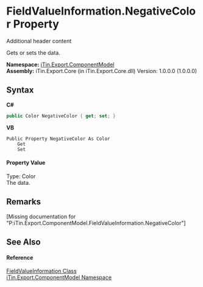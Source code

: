 # FieldValueInformation.NegativeColor Property 
Additional header content 

Gets or sets the data.

**Namespace:**&nbsp;<a href="N_iTin_Export_ComponentModel">iTin.Export.ComponentModel</a><br />**Assembly:**&nbsp;iTin.Export.Core (in iTin.Export.Core.dll) Version: 1.0.0.0 (1.0.0.0)

## Syntax

**C#**<br />
``` C#
public Color NegativeColor { get; set; }
```

**VB**<br />
``` VB
Public Property NegativeColor As Color
	Get
	Set
```


#### Property Value
Type: Color<br />The data.

## Remarks
\[Missing <remarks> documentation for "P:iTin.Export.ComponentModel.FieldValueInformation.NegativeColor"\]

## See Also


#### Reference
<a href="T_iTin_Export_ComponentModel_FieldValueInformation">FieldValueInformation Class</a><br /><a href="N_iTin_Export_ComponentModel">iTin.Export.ComponentModel Namespace</a><br />